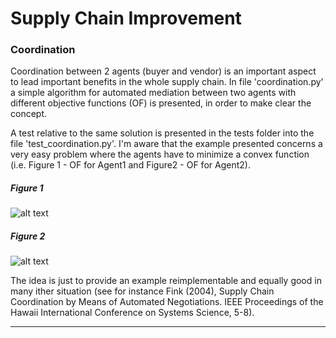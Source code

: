 # Supply Chain Improvement

### Coordination

Coordination between 2 agents (buyer and vendor) is an important aspect to lead important benefits in the whole supply chain.
In file 'coordination.py' a simple algorithm for automated mediation between two agents with different objective functions (OF)
is presented, in order to make clear the concept.


A test relative to the same solution is presented in the tests folder into the file 'test_coordination.py'.
I'm aware that the example presented concerns a very easy problem where the agents have to minimize a convex function (i.e.
Figure 1 - OF for Agent1 and Figure2 - OF for Agent2). 

##### Figure 1
![alt text](https://github.com/mattianeroni/industry-algorithms/blob/main/supply-chain/images/im1.png)

##### Figure 2
![alt text](https://github.com/mattianeroni/industry-algorithms/blob/main/supply-chain/images/im2.png)


The idea is just to provide an example reimplementable and equally good in many ither situation (see for instance Fink (2004),
Supply Chain Coordination by Means of Automated Negotiations. IEEE Proceedings of the Hawaii International Conference on 
Systems Science, 5-8).

-----------------------------------------------------------------------------------------------------------------------------
